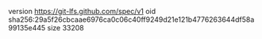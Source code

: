 version https://git-lfs.github.com/spec/v1
oid sha256:29a5f26cbcaae6976ca0c06c40ff9249d21e121b4776263644df58a99135e445
size 33208

